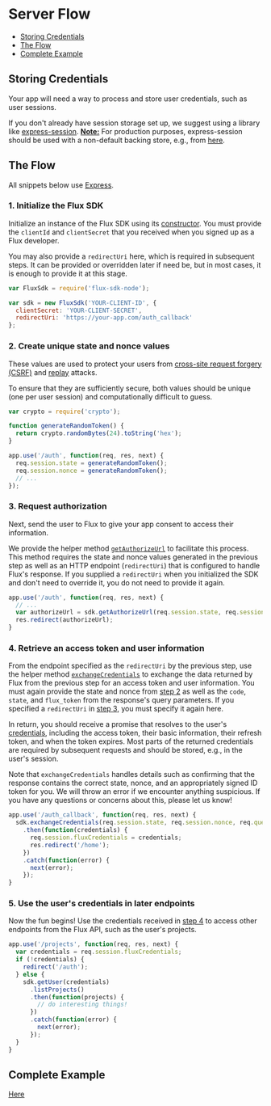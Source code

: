 # Server Flow

* [Storing Credentials](./ServerFlow.md#storing-credentials)
* [The Flow](./ServerFlow.md#the-flow)
* [Complete Example](./ServerFlow.md#complete-example)

## Storing Credentials

Your app will need a way to process and store user credentials, such as user sessions.

If you don't already have session storage set up, we suggest using a library like [express-session](https://github.com/expressjs/session). **[Note:](https://github.com/expressjs/session#sessionoptions)** For production purposes, express-session should be used with a non-default backing store, e.g., from [here](https://github.com/expressjs/session#compatible-session-stores).

## The Flow

All snippets below use [Express](https://expressjs.com).

### <a id="step-1"></a>1. Initialize the Flux SDK

Initialize an instance of the Flux SDK using its [constructor](../api/FluxSdk.md#constructor). You must provide the `clientId` and `clientSecret` that you received when you signed up as a Flux developer.

You may also provide a `redirectUri` here, which is required in subsequent steps. It can be provided or overridden later if need be, but in most cases, it is enough to provide it at this stage.


```js
var FluxSdk = require('flux-sdk-node');

var sdk = new FluxSdk('YOUR-CLIENT-ID', {
  clientSecret: 'YOUR-CLIENT-SECRET',
  redirectUri: 'https://your-app.com/auth_callback'
};
```

### <a id="step-2"></a>2. Create unique state and nonce values

These values are used to protect your users from [cross-site request forgery (CSRF)](https://www.owasp.org/index.php/Cross-Site_Request_Forgery_(CSRF)) and [replay](https://en.wikipedia.org/wiki/Replay_attack) attacks.

To ensure that they are sufficiently secure, both values should be unique (one per user session) and computationally difficult to guess.

```js
var crypto = require('crypto');

function generateRandomToken() {
  return crypto.randomBytes(24).toString('hex');
}

app.use('/auth', function(req, res, next) {
  req.session.state = generateRandomToken();
  req.session.nonce = generateRandomToken();
  // ...
});
```

### <a id="step-3"></a>3. Request authorization

Next, send the user to Flux to give your app consent to access their information.

We provide the helper method [`getAuthorizeUrl`](../api/FluxSdk.md#getauthorizeurl) to facilitate this process. This method requires the state and nonce values generated in the previous step as well as an HTTP endpoint (`redirectUri`) that is configured to handle Flux's response. If you supplied a `redirectUri` when you initialized the SDK and don't need to override it, you do not need to provide it again.

```js
app.use('/auth', function(req, res, next) {
  // ...
  var authorizeUrl = sdk.getAuthorizeUrl(req.session.state, req.session.nonce);
  res.redirect(authorizeUrl);
}
```

### <a id="step-4"></a>4. Retrieve an access token and user information

From the endpoint specified as the `redirectUri` by the previous step, use the helper method [`exchangeCredentials`](../api/FluxSdk.md#exchangecredentials) to exchange the data returned by Flux from the previous step for an access token and user information. You must again provide the state and nonce from [step 2](./ServerFlow.md#step-2) as well as the `code`, `state`, and `flux_token` from the response's query parameters. If you specified a `redirectUri` in [step 3](./ServerFlow.md#step-3), you must specify it again here.

In return, you should receive a promise that resolves to the user's [credentials](../Glossary.md#credentials), including the access token, their basic information, their refresh token, and when the token expires. Most parts of the returned credentials are required by subsequent requests and should be stored, e.g., in the user's session.

Note that `exchangeCredentials` handles details such as confirming that the response contains the correct state, nonce, and an appropriately signed ID token for you. We will throw an error if we encounter anything suspicious. If you have any questions or concerns about this, please let us know!

```js
app.use('/auth_callback', function(req, res, next) {
  sdk.exchangeCredentials(req.session.state, req.session.nonce, req.query)
    .then(function(credentials) {
      req.session.fluxCredentials = credentials;
      res.redirect('/home');
    })
    .catch(function(error) {
      next(error);
    });
}
```

### <a id="step-5"></a>5. Use the user's credentials in later endpoints

Now the fun begins! Use the credentials received in [step 4](./ServerFlow.md#step-4) to access other endpoints from the Flux API, such as the user's projects.

```js
app.use('/projects', function(req, res, next) {
  var credentials = req.session.fluxCredentials;
  if (!credentials) {
    redirect('/auth');
  } else {
    sdk.getUser(credentials)
      .listProjects()
      .then(function(projects) {
        // do interesting things!
      })
      .catch(function(error) {
        next(error);
      });
  }
}
```

## Complete Example

[Here](/flux-sdk-node/example)
<!--TODO: Fix link-->
